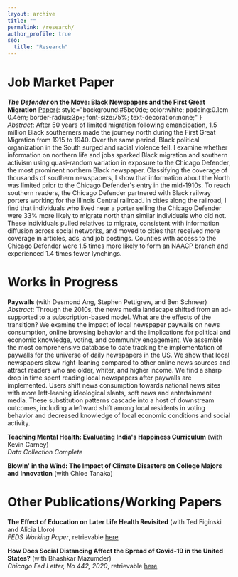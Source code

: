 ```yaml
---
layout: archive
title: ""
permalink: /research/
author_profile: true
seo:
  title: "Research"
---
```


# Job Market Paper
**_The Defender_ on the Move: Black Newspapers and the First Great Migration** [Paper](files/defender_moorthy.pdf){: style="background:#5bc0de; color:white; padding:0.1em 0.4em; border-radius:3px; font-size:75%; text-decoration:none;" }  
*Abstract*: After 50 years of limited migration following emancipation, 1.5 million Black southerners made the journey north during the First Great Migration from 1915 to 1940. Over the same period, Black political organization in the South surged and racial violence fell. I examine whether information on northern life and jobs sparked Black migration and southern activism using quasi-random variation in exposure to the Chicago Defender, the most prominent northern Black newspaper. Classifying the coverage of thousands of southern newspapers, I show that information about the North was limited prior to the Chicago Defender's entry in the mid-1910s. To reach southern readers, the Chicago Defender partnered with Black railway porters working for the Illinois Central railroad. In cities along the railroad, I find that individuals who lived near a porter selling the Chicago Defender were 33% more likely to migrate north than similar individuals who did not. These individuals pulled relatives to migrate, consistent with information diffusion across social networks, and moved to cities that received more coverage in articles, ads, and job postings. Counties with access to the Chicago Defender were 1.5 times more likely to form an NAACP branch and experienced 1.4 times fewer lynchings.

# Works in Progress
**Paywalls** (with Desmond Ang, Stephen Pettigrew, and Ben Schneer)  
*Abstract*: Through the 2010s, the news media landscape shifted from an ad-supported to a subscription-based model. What are the effects of the transition? We examine the impact of local newspaper paywalls on news consumption, online browsing behavior and the implications for political and economic knowledge, voting, and community engagement. We assemble the most comprehensive database to date tracking the implementation of paywalls for the universe of daily newspapers in the US. We show that local newspapers skew right-leaning compared to other online news sources and attract readers who are older, whiter, and higher income. We find a sharp drop in time spent reading local newspapers after paywalls are implemented. Users shift news consumption towards national news sites with more left-leaning ideological slants, soft news and entertainment media. These substitution patterns cascade into a host of downstream outcomes, including a leftward shift among local residents in voting behavior and decreased knowledge of local economic conditions and social activity.

**Teaching Mental Health: Evaluating India's Happiness Curriculum** (with Kevin Carney)  
*Data Collection Complete*

**Blowin' in the Wind: The Impact of Climate Disasters on College Majors and Innovation** (with Chloe Tanaka)

# Other Publications/Working Papers
**The Effect of Education on Later Life Health Revisited** (with Ted Figinski and Alicia Lloro)  
*FEDS Working Paper*, retrievable <a href="https://www.federalreserve.gov/econres/feds/revisiting-the-effect-of-education-on-later-life-health.htm">here</a>

**How Does Social Distancing Affect the Spread of Covid-19 in the United States?** (with Bhashkar Mazumder)  
*Chicago Fed Letter, No 442, 2020*, retrievable <a href="https://www.chicagofed.org/publications/chicago-fed-letter/2020/442">here</a>